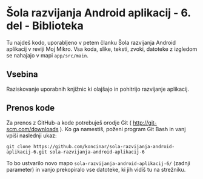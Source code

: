 Šola razvijanja Android aplikacij - 6. del - Biblioteka
=======================================================

Tu najdeš kodo, uporabljeno v petem članku Šola razvijanja Android aplikacij v reviji Moj Mikro.
Vsa koda, slike, teksti, zvoki, datoteke z izgledom se nahajajo v mapi `app/src/main`.

Vsebina
-------

Raziskovanje uporabnih knjižnic ki olajšajo in pohitrijo razvijanje aplikacij.


Prenos kode
-----------

Za prenos z GitHub-a kode potrebuješ orodje Git ( http://git-scm.com/downloads ). Ko ga namestiš, poženi program Git Bash in vanj vpiši naslednji ukaz:

`git clone https://github.com/koncinar/sola-razvijanja-android-aplikacij-6.git sola-razvijanja-android-aplikacij-6`

To bo ustvarilo novo mapo `sola-razvijanja-android-aplikacij-6/` (zadnji parameter) in vanjo prekopiralo vse datoteke, ki jih vidiš tu na strežniku.
